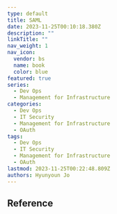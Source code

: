 ```yaml
---
type: default
title: SAML
date: 2023-11-25T00:10:18.380Z
description: ""
linkTitle: ""
nav_weight: 1
nav_icon:
  vendor: bs
  name: book
  color: blue
featured: true
series:
  - Dev Ops
  - Management for Infrastructure
categories:
  - Dev Ops
  - IT Security
  - Management for Infrastructure
  - OAuth
tags:
  - Dev Ops
  - IT Security
  - Management for Infrastructure
  - OAuth
lastmod: 2023-11-25T00:22:48.809Z
authors: Hyunyoun Jo
---
```


## Reference
